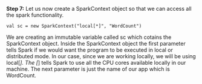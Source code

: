 **Step 7:** Let us now create a SparkContext object so that we can access all the spark functionality.

```
val sc = new SparkContext("local[*]", "WordCount")
```

We are creating an immutable variable called sc which cotains the SparkContext object. Inside the SparkContext object the first parameter tells Spark if we would want the program to be executed in local or distributed mode. In our case, since we are working locally, we will be using local[*]. The [*] tells Spark to use all the CPU cores available locally in our machine. The next parameter is just the name of our app which is WordCount.
